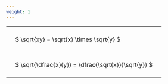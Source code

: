 ```yaml
---
weight: 1
---
```


<style type="text/css">
#T_a9ed6 th.col_heading {
  text-align: left;
  font-size: 1em;
}
#T_a9ed6 td {
  text-align: left;
  font-size: 1em;
  padding: 1.5em;
}
</style>
<table id="T_a9ed6">
  <thead>
  </thead>
  <tbody>
    <tr>
      <td id="T_a9ed6_row0_col0" class="data row0 col0" >$ \sqrt{xy} = \sqrt{x} \times \sqrt{y} $</td>
    </tr>
    <tr>
      <td id="T_a9ed6_row1_col0" class="data row1 col0" >$ \sqrt{\dfrac{x}{y}} = \dfrac{\sqrt{x}}{\sqrt{y}} $</td>
    </tr>
  </tbody>
</table>
